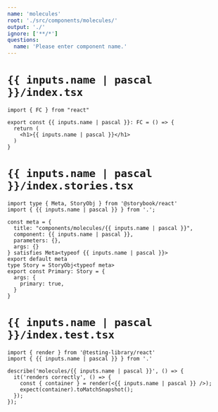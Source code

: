 ```yaml
---
name: 'molecules'
root: './src/components/molecules/'
output: './'
ignore: ['**/*']
questions:
  name: 'Please enter component name.'
---
```


# `{{ inputs.name | pascal }}/index.tsx`

```tsx
import { FC } from "react"

export const {{ inputs.name | pascal }}: FC = () => {
  return (
    <h1>{{ inputs.name | pascal }}</h1>
  )
}

```

# `{{ inputs.name | pascal }}/index.stories.tsx`

```tsx
import type { Meta, StoryObj } from '@storybook/react'
import { {{ inputs.name | pascal }} } from '.';

const meta = {
  title: "components/molecules/{{ inputs.name | pascal }}",
  component: {{ inputs.name | pascal }},
  parameters: {},
  args: {}
} satisfies Meta<typeof {{ inputs.name | pascal }}>
export default meta
type Story = StoryObj<typeof meta>
export const Primary: Story = {
  args: {
    primary: true,
  }
}

```

# `{{ inputs.name | pascal }}/index.test.tsx`

```tsx
import { render } from '@testing-library/react'
import { {{ inputs.name | pascal }} } from '.'

describe('molecules/{{ inputs.name | pascal }}', () => {
  it('renders correctly', () => {
    const { container } = render(<{{ inputs.name | pascal }} />);
    expect(container).toMatchSnapshot();
  });
});

```
